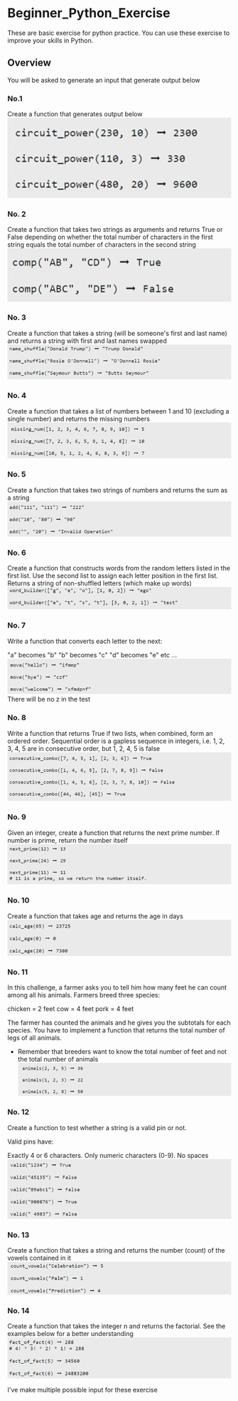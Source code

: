 # Beginner_Python_Exercise
These are basic exercise for python practice. You can use these exercise to improve your skills in Python.

## Overview
You will be asked to generate an input that generate output below

### No.1
Create a function that generates output below
![link_text](https://github.com/adibintangprada/Beginner_Python_Exercise/blob/main/No.%201.png)

### No. 2
Create a function that takes two strings as arguments and returns True or False depending on whether the total number of characters in the first string equals the total number of characters in the second string
![link_text](https://github.com/adibintangprada/Beginner_Python_Exercise/blob/main/No.%202.png)

### No. 3
Create a function that takes a string (will be someone's first and last name) and returns a string with first and last names swapped
![link_text](https://github.com/adibintangprada/Beginner_Python_Exercise/blob/main/No.%203.png)

### No. 4
Create a function that takes a list of numbers between 1 and 10 (excluding a single number) and returns the missing numbers
![link_text](https://github.com/adibintangprada/Beginner_Python_Exercise/blob/main/No.%204.png)

### No. 5
Create a function that takes two strings of numbers and returns the sum as a string
![link_text](https://github.com/adibintangprada/Beginner_Python_Exercise/blob/main/No.%205.png)

### No. 6
Create a function that constructs words from the random letters listed in the first list. Use the second list to assign each letter position in the first list. Returns a string of non-shuffled letters (which make up words)
![link_text](https://github.com/adibintangprada/Beginner_Python_Exercise/blob/main/No.%206.png)

### No. 7
Write a function that converts each letter to the next:

"a" becomes "b"
"b" becomes "c"
"d" becomes "e"
etc ...
![link_text](https://github.com/adibintangprada/Beginner_Python_Exercise/blob/main/No.%207.png)
There will be no z in the test

### No. 8
Write a function that returns True if two lists, when combined, form an ordered order. Sequential order is a gapless sequence in integers, i.e. 1, 2, 3, 4, 5 are in consecutive order, but 1, 2, 4, 5 is false
![link_text](https://github.com/adibintangprada/Beginner_Python_Exercise/blob/main/No.%208.png)

### No. 9
Given an integer, create a function that returns the next prime number. If number is prime, return the number itself
![link_text](https://github.com/adibintangprada/Beginner_Python_Exercise/blob/main/No.%209.png)

### No. 10
Create a function that takes age and returns the age in days
![link_text](https://github.com/adibintangprada/Beginner_Python_Exercise/blob/main/No.%2010.png)

### No. 11
In this challenge, a farmer asks you to tell him how many feet he can count among all his animals. Farmers breed three species:

chicken = 2 feet
cow = 4 feet
pork = 4 feet

The farmer has counted the animals and he gives you the subtotals for each species. You have to implement a function that returns the total number of legs of all animals.

* Remember that breeders want to know the total number of feet and not the total number of animals
![link_text](https://github.com/adibintangprada/Beginner_Python_Exercise/blob/main/No.%2011.png)

### No. 12
Create a function to test whether a string is a valid pin or not.

Valid pins have:

Exactly 4 or 6 characters.
Only numeric characters (0-9).
No spaces
![link_text](https://github.com/adibintangprada/Beginner_Python_Exercise/blob/main/No.%2012.png)

### No. 13
Create a function that takes a string and returns the number (count) of the vowels contained in it
![link_text](https://github.com/adibintangprada/Beginner_Python_Exercise/blob/main/No.%2013.png)

### No. 14
Create a function that takes the integer n and returns the factorial. See the examples below for a better understanding
![link_text](https://github.com/adibintangprada/Beginner_Python_Exercise/blob/main/No.%2014.png)

I've make multiple possible input for these exercise
